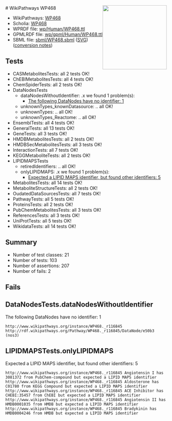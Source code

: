 <img style="float: right; width: 200px" src="../logo.png" />
# WikiPathways WP468

* WikiPathways: [WP468](https://identifiers.org/wikipathways:WP468)
* Scholia: [WP468](https://scholia.toolforge.org/wikipathways/WP468)
* WPRDF file: [wp/Human/WP468.ttl](../wp/Human/WP468.ttl)
* GPMLRDF file: [wp/gpml/Human/WP468.ttl](../wp/gpml/Human/WP468.ttl)
* SBML file: [sbml/WP468.sbml](../sbml/WP468.sbml) ([SVG](../sbml/WP468.svg)) ([conversion notes](../sbml/WP468.txt))

## Tests
* CASMetabolitesTests: all 2 tests OK!
* ChEBIMetabolitesTests: all 4 tests OK!
* ChemSpiderTests: all 2 tests OK!
* DataNodesTests
    * dataNodesWithoutIdentifier: .x we found 1 problem(s):
        * [The following DataNodes have no identifier: 1](#d2d32fa0)
    * unknownTypes_knownDatasource: .. all OK!
    * unknownTypes: .. all OK!
    * unknownTypes_Reactome: .. all OK!
* EnsemblTests: all 4 tests OK!
* GeneralTests: all 13 tests OK!
* GeneTests: all 3 tests OK!
* HMDBMetabolitesTests: all 2 tests OK!
* HMDBSecMetabolitesTests: all 3 tests OK!
* InteractionTests: all 7 tests OK!
* KEGGMetaboliteTests: all 2 tests OK!
* LIPIDMAPSTests
    * retiredIdentifiers: .. all OK!
    * onlyLIPIDMAPS: .x we found 1 problem(s):
        * [Expected a LIPID MAPS identifier, but found other identifiers: 5](#48cc60bc)
* MetabolitesTests: all 14 tests OK!
* MetaboliteStructureTests: all 2 tests OK!
* OudatedDataSourcesTests: all 7 tests OK!
* PathwayTests: all 5 tests OK!
* ProteinsTests: all 2 tests OK!
* PubChemMetabolitesTests: all 3 tests OK!
* ReferencesTests: all 3 tests OK!
* UniProtTests: all 5 tests OK!
* WikidataTests: all 14 tests OK!


## Summary

* Number of test classes: 21
* Number of tests: 103
* Number of assertions: 207
* Number of fails: 2

## Fails

<a name="d2d32fa0" />

## DataNodesTests.dataNodesWithoutIdentifier

The following DataNodes have no identifier: 1
```
http://www.wikipathways.org/instance/WP468._r116845 http://rdf.wikipathways.org/Pathway/WP468._r116845/DataNode/e50b3 (nos3)
```

<a name="48cc60bc" />

## LIPIDMAPSTests.onlyLIPIDMAPS

Expected a LIPID MAPS identifier, but found other identifiers: 5
```
http://www.wikipathways.org/instance/WP468._r116845 Angiotensin I has 3081372 from PubChem-compound but expected a LIPID MAPS identifier
http://www.wikipathways.org/instance/WP468._r116845 Aldosterone has C01780 from KEGG Compound but expected a LIPID MAPS identifier
http://www.wikipathways.org/instance/WP468._r116845 ACE Inhibitor has CHEBI:35457 from ChEBI but expected a LIPID MAPS identifier
http://www.wikipathways.org/instance/WP468._r116845 Angiotensin II has HMDB0001035 from HMDB but expected a LIPID MAPS identifier
http://www.wikipathways.org/instance/WP468._r116845 Bradykinin has HMDB0004246 from HMDB but expected a LIPID MAPS identifier
```

